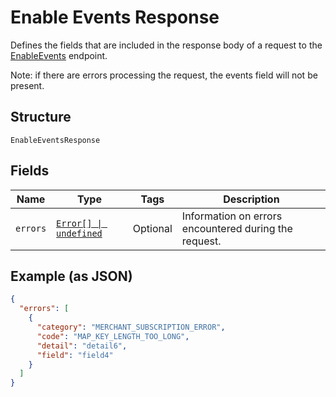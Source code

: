 
# Enable Events Response

Defines the fields that are included in the response body of
a request to the [EnableEvents](../../doc/api/events.md#enable-events) endpoint.

Note: if there are errors processing the request, the events field will not be
present.

## Structure

`EnableEventsResponse`

## Fields

| Name | Type | Tags | Description |
|  --- | --- | --- | --- |
| `errors` | [`Error[] \| undefined`](../../doc/models/error.md) | Optional | Information on errors encountered during the request. |

## Example (as JSON)

```json
{
  "errors": [
    {
      "category": "MERCHANT_SUBSCRIPTION_ERROR",
      "code": "MAP_KEY_LENGTH_TOO_LONG",
      "detail": "detail6",
      "field": "field4"
    }
  ]
}
```

